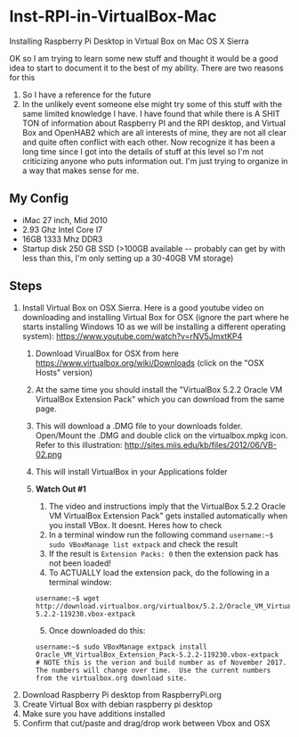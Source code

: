 # Inst-RPI-in-VirtualBox-Mac
Installing Raspberry Pi Desktop in Virtual Box on Mac OS X Sierra

OK so I am trying to learn some new stuff and thought it would be a good idea to start to document it to the best of my ability.
There are two reasons for this
1)  So I have a reference for the future
2)  In the unlikely event someone else might try some of this stuff with the same limited knowledge I have.
I have found that while there is A SHIT TON of information about Raspberry PI and the RPI desktop, and Virtual Box and OpenHAB2 which are all interests of mine, they are not all clear and quite often conflict with each other.  Now recognize it has been a long time since I got into the details of stuff at this level so I'm not criticizing anyone who puts information out.  I'm just trying to organize in a way that makes sense for me.

## My Config
* iMac 27 inch, Mid 2010
* 2.93 Ghz Intel Core I7
* 16GB 1333 Mhz DDR3
* Startup disk 250 GB SSD (>100GB available -- probably can get by with less than this, I'm only setting up a 30-40GB VM storage)

## Steps
1. Install Virtual Box on OSX Sierra.  Here is a good youtube video on downloading and installing Virtual Box for OSX (ignore the part where he starts installing Windows 10 as we will be installing a different operating system):  https://www.youtube.com/watch?v=rNV5JmxtKP4 
    1. Download VirualBox for OSX from here https://www.virtualbox.org/wiki/Downloads  (click on the "OSX Hosts" version)
    2. At the same time you should install the "VirtualBox 5.2.2 Oracle VM VirtualBox Extension Pack" which you can download from the same page.
    3. This will download a .DMG file to your downloads folder.  Open/Mount the .DMG and double click on the virtualbox.mpkg icon.  Refer to this illustration:  http://sites.miis.edu/kb/files/2012/06/VB-02.png
    4. This will install VirtualBox in your Applications folder
    5. **Watch Out #1**
        1. The video and instructions imply that the VirtualBox 5.2.2 Oracle VM VirtualBox Extension Pack" gets installed automatically when you install VBox.  It doesnt.  Heres how to check
        2. In a terminal window run the following command `username:~$ sudo VBoxManage list extpack` and check the result
        3. If the result is `Extension Packs: 0` then the extension pack has not been loaded!
        4. To ACTUALLY load the extension pack, do the following in a terminal window:
        ```
        username:~$ wget http://download.virtualbox.org/virtualbox/5.2.2/Oracle_VM_VirtualBox_Extension_Pack-5.2.2-119230.vbox-extpack
        ```
        
        5. Once downloaded do this:
        ```
        username:~$ sudo VBoxManage extpack install Oracle_VM_VirtualBox_Extension_Pack-5.2.2-119230.vbox-extpack
        # NOTE this is the verion and build number as of November 2017.  The numbers will change over time.  Use the current numbers from the virtualbox.org download site.
        ```
2. Download Raspberry Pi desktop from RaspberryPi.org
3. Create Virtual Box with debian raspberry pi desktop
4. Make sure you have additions installed 
5. Confirm that cut/paste and drag/drop work between Vbox and OSX
